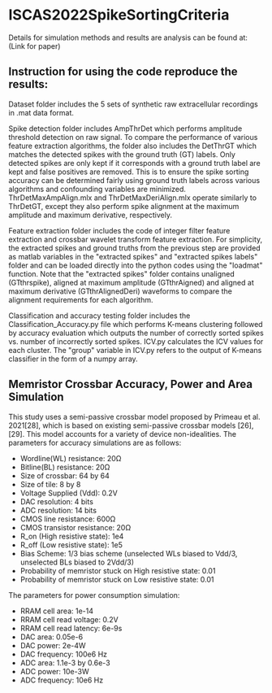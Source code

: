 # ISCAS2022SpikeSortingCriteria

Details for simulation methods and results are analysis can be found at: (Link for paper)

## Instruction for using the code reproduce the results:

Dataset folder includes the 5 sets of synthetic raw extracellular recordings in .mat data format. 

Spike detection folder includes AmpThrDet which performs amplitude threshold detection on raw signal. To compare the performance of various feature extraction algorithms, the folder also includes the DetThrGT which matches the detected spikes with the ground truth (GT) labels. Only detected spikes are only kept if it corresponds with a ground truth label are kept and false positives are removed. This is to ensure the spike sorting accuracy can be determined fairly using ground truth labels across various algorithms and confounding variables are minimized. ThrDetMaxAmpAlign.mlx and ThrDetMaxDeriAlign.mlx operate similarly to ThrDetGT, except they also perform spike alignment at the maximum amplitude and maximum derivative, respectively.

Feature extraction folder includes the code of integer filter feature extraction and crossbar wavelet transform feature extraction. For simplicity, the extracted spikes and ground truths from the previous step are provided as matlab variables in the "extracted spikes" and "extracted spikes labels" folder and can be loaded directly into the python codes using the "loadmat" function. Note that the "extracted spikes" folder contains unaligned (GTthrspike), aligned at maximum amplitude (GTthrAigned) and aligned at maximum derivative (GTthrAlignedDeri) waveforms to compare the alignment requirements for each algorithm.  

Classification and accuracy testing folder includes the Classification_Accuracy.py file which performs K-means clustering followed by accuracy evaluation which outputs the number of correctly sorted spikes vs. number of incorrectly sorted spikes. ICV.py calculates the ICV values for each cluster. The "group" variable in ICV.py refers to the output of K-means classifier in the form of a numpy array. 


## Memristor Crossbar Accuracy, Power and Area Simulation 
This study uses a semi-passive crossbar model proposed by Primeau et al. 2021[28], which is based on existing semi-passive crossbar models [26], [29]. This model accounts for a variety of device non-idealities.
The parameters for accuracy simulations are as follows: 
- Wordline(WL) resistance: 20Ω
- Bitline(BL) resistance: 20Ω
- Size of crossbar: 64 by 64
- Size of tile: 8 by 8 
- Voltage Supplied (Vdd): 0.2V
- DAC resolution: 4 bits
- ADC resolution: 14 bits 
- CMOS line resistance: 600Ω
- CMOS transistor resistance: 20Ω
- R_on (High resistive state): 1e4 
- R_off (Low resistive state): 1e5 
- Bias Scheme: 1/3 bias scheme (unselected WLs biased to Vdd/3, unselected BLs biased to 2Vdd/3)
- Probability of memristor stuck on High resistive state: 0.01
- Probability of memristor stuck on Low resistive state: 0.01

The parameters for power consumption simulation:
- RRAM cell area: 1e-14
- RRAM cell read voltage: 0.2V
- RRAM cell read latency: 6e-9s 
- DAC area: 0.05e-6
- DAC power: 2e-4W
- DAC frequency: 100e6 Hz
- ADC area: 1.1e-3 by 0.6e-3
- ADC power: 10e-3W
- ADC frequency: 10e6 Hz

